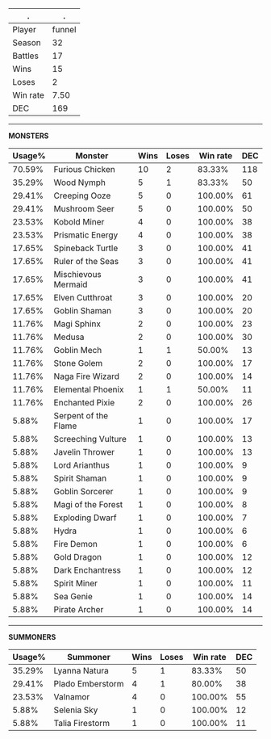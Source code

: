.|.
|-|-
Player|funnel
Season|32
Battles|17
Wins|15
Loses|2
Win rate|7.50
DEC|169

---
**MONSTERS**

Usage%|Monster|Wins|Loses|Win rate|DEC|
-|-|-|-|-|-|
70.59%|Furious Chicken|10|2|83.33%|118|
35.29%|Wood Nymph|5|1|83.33%|50|
29.41%|Creeping Ooze|5|0|100.00%|61|
29.41%|Mushroom Seer|5|0|100.00%|50|
23.53%|Kobold Miner|4|0|100.00%|38|
23.53%|Prismatic Energy|4|0|100.00%|38|
17.65%|Spineback Turtle|3|0|100.00%|41|
17.65%|Ruler of the Seas|3|0|100.00%|41|
17.65%|Mischievous Mermaid|3|0|100.00%|41|
17.65%|Elven Cutthroat|3|0|100.00%|20|
17.65%|Goblin Shaman|3|0|100.00%|20|
11.76%|Magi Sphinx|2|0|100.00%|23|
11.76%|Medusa|2|0|100.00%|30|
11.76%|Goblin Mech|1|1|50.00%|13|
11.76%|Stone Golem|2|0|100.00%|17|
11.76%|Naga Fire Wizard|2|0|100.00%|14|
11.76%|Elemental Phoenix|1|1|50.00%|11|
11.76%|Enchanted Pixie|2|0|100.00%|26|
5.88%|Serpent of the Flame|1|0|100.00%|17|
5.88%|Screeching Vulture|1|0|100.00%|13|
5.88%|Javelin Thrower|1|0|100.00%|13|
5.88%|Lord Arianthus|1|0|100.00%|9|
5.88%|Spirit Shaman|1|0|100.00%|9|
5.88%|Goblin Sorcerer|1|0|100.00%|9|
5.88%|Magi of the Forest|1|0|100.00%|8|
5.88%|Exploding Dwarf|1|0|100.00%|7|
5.88%|Hydra|1|0|100.00%|6|
5.88%|Fire Demon|1|0|100.00%|6|
5.88%|Gold Dragon|1|0|100.00%|12|
5.88%|Dark Enchantress|1|0|100.00%|12|
5.88%|Spirit Miner|1|0|100.00%|11|
5.88%|Sea Genie|1|0|100.00%|14|
5.88%|Pirate Archer|1|0|100.00%|14|

---
**SUMMONERS**

Usage%|Summoner|Wins|Loses|Win rate|DEC|
-|-|-|-|-|-|
35.29%|Lyanna Natura|5|1|83.33%|50|
29.41%|Plado Emberstorm|4|1|80.00%|38|
23.53%|Valnamor|4|0|100.00%|55|
5.88%|Selenia Sky|1|0|100.00%|12|
5.88%|Talia Firestorm|1|0|100.00%|11|

